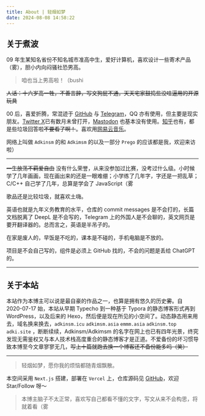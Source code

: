 ```yaml
---
title: About | 轻烟如梦
date: 2024-08-08 14:58:22
---
```


## 关于煮波

09 年生某知名省份不知名城市准高中生，爱好计算机，喜欢设计一些寄术产品（雾），胆小内向闷骚社恐男高。

> 咱也当上男高啦！（bushi

~~人话：十六岁高一牲，不善言辞，写文狗屁不通，天天宅家鼓捣些没啥逼用的开源玩具~~

00 后，喜爱折腾，常混迹于 [GitHub](https://github.com/adkimsm) 与 [Telegram](https://t.me/adkimsm)，QQ 亦有使用，但主要是现实朋友。[Twitter X](https://twitter.com/adkimsm)已有数月未曾打开，[Mastodon](https://o3o.ca/@prego) 也基本没有使用。[知乎](https://www.zhihu.com/people/adkinsm)也有，都是些垃圾回答啦~~不要看了啊！~~。喜欢用[网易云音乐](https://music.163.com/#/user/home?id=3919658534)。

网络上叫做 `Adkinsm` 的和 `Adkimsm` 的以及一部分 `Prego` 的应该都是我，欢迎来访啦）

---

~~一生放荡不羁爱自由~~ 没有什么荣誉，从来没参加过比赛，没考过什么级。小时候学了几年画画，现在画出来的还是一眼难绷；小学练了几年字，字还是一把乱草；C/C++ 自己学了几年，总算是学会了 JavaScript（雾

歌品还是比较垃圾，就喜欢土嗨。

英语也就是九年义务教育的水平，仓库的 commit messages 是不会打的，长篇文档脱离了 DeepL 是不会写的，Telegram 上的外国人是不会聊的，英文网页是要开翻译器的。总而言之，英语是半吊子的。

在家是废人的，早饭是不吃的，课本是不碰的，手机电脑是不放的。

项目是不会自己写的，组件是必须上 GitHub 找的，不会的问题是丢给 ChatGPT 的。

---

## 关于本站

本站作为本博主可以说是最自豪的作品之一，也算是拥有悠久的历史~~雾~~。自 2020-07-17 始，本站从早期 Typecho 到一种基于 Typora 的静态博客形式再到 WordPress，以及后来的 Hexo，然后便是现在所见的小空间了。动态静态用来用去，域名换来换去，`adkinsm.icu` `adkimsm.asia` `emmm.asia` `adkinsm.top` `adki.site` ，断断续续，Adkinsm/Adkimsm 的名字在网上也已有四年光景，终究发现无需鉴权又与本人技术栈高度重合的静态博客才是正道。不爱备份的坏习惯导致本博至今文章寥寥无几，~~写上十篇就跑去换一个博客还不备份能多吗（笑）~~

---

> 轻烟如梦，愿你我的烦恼都随青烟飘散。

本空间采用 `Next.js` 搭建，部署在 `Vercel` 上，仓库源码见 [GitHub](https://github.com/adkinsmpage/www.adki.site)，欢迎 Star/Follow 呀～

> 本博主脑子不太正常，喜欢写自己都看不懂的文字，写文从来不会构思，将就着看（雾
